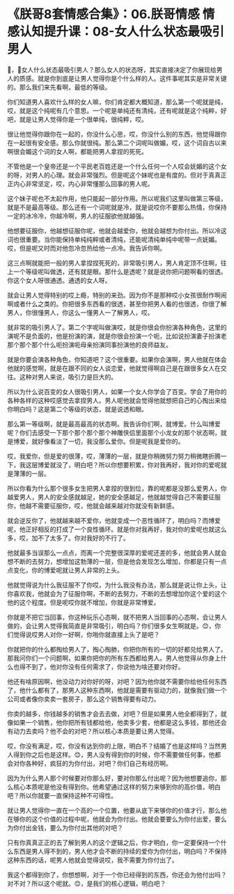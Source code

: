 # 《朕哥8套情感合集》：06.朕哥情感 情感认知提升课：08-女人什么状态最吸引男人

🎼，🎼女人什么状态最吸引男人？那么女人的状态呀，其实直接决定了你展现给男人的质感。就是你到底是让男人觉得你是个什么样的人。这件事呢其实是非常关键的。那么我们来先看啊，最低的等级。

你们知道男人喜欢什么样的女人嘛，你们肯定都大概知道，那么第一个呢就是纯，哎，就是这个纯呢有几个意思。一个呢是单纯还有清纯，还有呢就是这个纯粹，好吧，就是让男人觉得你是一个很单纯，很纯粹，哎。

很让他觉得你跟你在一起的，你没什么心思，哎，你没什么别的东西，他觉得跟你在一起很有安全感。那么你就很纯。那么第二个词呢叫做媚，哎，这个词自古以来啊很会媚这个词的女人啊，都能把男人拿捏的死死。

不管他是一个皇帝还是一个平民老百姓还是一个什么任何一个人哎会妩媚的这个女的呀，对男人的心理。就会非常强烈。但是呢这个妹呢也是有度的。但对于真真正正内心非常坚定，哎，内心非常懂那么回事的男人呢。

这个妹子呢也不太起作用，他只能起一部分作用。所以呢我们这里叫做第三等级，就是不是最高等级。那么还有一个词呢就是冷，就是说哎你不要那么热情，你保持一定的冰冷冷，你越冷啊，男人的征服欲他就越强。

他想要征服你，他越想征服你呢，他就会越爱你，他就会越想为你付出。所以冷这词也很重要。当你能保持单纯纯粹或者清纯，还能呢清纯单纯中呢带一点妩媚。哎，但是呢又时而对他忽冷忽热给他一点冷。我告诉你啊。

这三点啊就能把一般的男人拿捏捏死死的，非常吸引男人，男人肯定顶不住啊，往上一个等级呢叫做透，还有就是眼。那什么是透呢？就是说你把问题啊看的很透。你这个女人呀很通透。通透的女人呀。

就会让男人觉得特别的哎上瘾，特别的来劲。因为你不是那种哎小女孩很耐作啊闹啊或者什么之类的。你把很多东西看的很透，甚至你把男人看的也很透，你很了解男人，你很懂男人，你这么一懂男人一了解男人，哎。

就非常的吸引男人了。第二个字呢叫做演哎，就是你很会你扮演各种角色，这里的演呢不是负面的，他是扮演的演，就是你很会扮演一个呃，比如说扮演妻子扮演老那个那个那个什么呃扮演呃母亲扮演同事扮演他的良师益友。

就是你要会演各种角色，你知道吧？这个很重要。如果你会演啊，男人他就在体会他就的感觉啊，就是在跟不同的女人谈恋爱，他就觉得啊自己是在跟很多女人在交往。这种对男人来说，吸引力是巨大的。

所以为什么说百变的女人很吸引男人，如果一个女人你学会了百变。学会了用你的各种各样的这种哎感觉去拿捏男人。男人呢他就会觉得他就想把自己的心掏出来给你明白吗？这是第二个等级的状态，就是说透和眼。

那么第一等级啊，就是最高最高的状态啊。我告诉你们啊，就博爱。什么叫博爱呢？你们去感受一下那个那个那个那个神雕侠侣里面那个小龙女的那个状态啊，就是博爱，就好像看淡了一切，我没那么爱你。但是呢我是爱你的。

哎，我爱你，但是爱的很薄，哎，薄薄的一层，就是你稍微努力努力稍微瞎折腾一下，我这层博爱就没了，明白吧？所以你想要积累，你对我再好，我对你的爱呢就是薄薄的一层。

所以你看为什么那个很多女生把男人拿捏的很到位，靠的呢都是没那么爱男人，你越爱男人，男人的安全感就越足，她的安全感越足，他就越觉得自己不需要征服你，他越不需要征服你，哎，他就会越来越对你就没有新鲜感。

就会逆反你了，他就越来越不爱你，他就变成一个恶性循环了，明白吗？而博爱呢，他正好相反的打成了一个良性循环。就是你对我再好，我对你的爱呢也就这么多，哎，加不了太多了。你对我好的不行了。

他就最多当误那么一点点，而离一个完整很深厚的爱呢还差的多，他就会男人就会想不断的去努力，想增加这勃薄的一层，但是他会发现怎么增加，你都是只有一点点变化，你的博爱呢就让男人非常的上头。

他就觉得说为什么我征服不了你哎，为什么我没有办法，那么就是说让你上头，让你喜欢我，他就会为了征服你啊，不断的去努力，不断的去想增加你这个爱的这个他的这个程度。但是呢哎你就不增加，你就是非常博爱。

你就是不把它当回事，你这种玩乐心态啊，就不把男人当回事的心态啊，会让男人做的，会让男人觉得我简直是非常吸引，明白吗？你们很多女生啊就是。😊，你们觉得说哎男人对你一好啊，你啪你就直接上头了是吧？

你就把你的什么都掏给男人了，掏心掏肺，你把你所有的一切的好都兑给男人了。那我问你们一个问题啊，如果你把你的所有东西都给男人。男人他觉得从你身上什么也得不到了，他对你没有任何需求了，你说他为啥还要对你好。

他还有啥原因啊，他没动力对你好的呀，对吧？因为他你就不需要你给他任何东西了，他什么都有了，那男人这种东西啊，他就是需要有驱动力的，就像我们做一个公司或者像你卖卖一套房子，那么这个销售得要有动力。

你卖的越多，你钱越多的销售才会去去做，对吧？但是如果男人他全都得到了，就像如果一个销售，他你把所有钱都给他，他卖多少套，他都是这么多钱，那他还会有动力去卖吗？他不会的对吧？所以核心本质是要让男人觉得。

哎，你没有满足，哎，你没有达到你的上限，明白不？结婚了也是这样吗？当然男人得到你之后也是这样。😊，男人没有得到你的时候，你不需要做任何事，他都会对你各种好，疯狂的为你付出，对吧？你们自己有经历啊。

因为为什么男人那个时候要对你那么好，要对你那么付出呢？因为他想要追你，那么核心本质呢是他没有得到你。他希望通过这样的努力来够到你的高价值，明白吧？所以你就要一直保持这种不可得性。

就让男人觉得你一直在一个高的一个位置，他要从底下来够你的价值才行，那么他在够你的这个价值的过程中呢，他就会为你付出。他就会要要么为你付出爱，要么为你付出金钱，要么为你付出其他的对吧？

只有你真真正正的去了解到男人的这个逻辑之后，你才明白，你一定要保持一个什么东西是男人得不到的，男人他才会不断的持续的爱你为你付出，明白吗？不保持这种东西的话，呢男人他就会觉得说哎，我不需要为你付出了。

我这个都得到你了，你想想啊，对于一个你已经得到的东西，你还会为他付出吗？对不对？所以这个呢就。😊，是我们的核心逻辑，明白吧？

